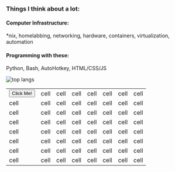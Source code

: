 ### Things I think about a lot:

#### Computer Infrastructure:
*nix, homelabbing, networking, hardware, containers, virtualization, automation

#### Programming with these:
Python, Bash, AutoHotkey, HTML/CSS/JS

![top langs](https://github-readme-stats.vercel.app/api/top-langs/?username=jaygriffinjay&layout=compact)


<table border="0" cellPadding="0"  class="center">
  <tbody>
    <tr>
      <td><button type="button">Click Me!</button></td>
      <td>cell</td>
      <td>cell</td>
      <td>cell</td>
      <td>cell</td>
      <td>cell</td>
      <td>cell</td>
      <td>cell</td>
    </tr>
    <tr>
      <td>cell</td>
      <td>cell</td>
      <td>cell</td>
      <td>cell</td>
      <td>cell</td>
      <td>cell</td>
      <td>cell</td>
      <td>cell</td>
    </tr>
    <tr>
      <td>cell</td>
      <td>cell</td>
      <td>cell</td>
      <td>cell</td>
      <td>cell</td>
      <td>cell</td>
      <td>cell</td>
      <td>cell</td>
    </tr>
    <tr>
      <td>cell</td>
      <td>cell</td>
      <td>cell</td>
      <td>cell</td>
      <td>cell</td>
      <td>cell</td>
      <td>cell</td>
      <td>cell</td>
    </tr>
    <tr>
      <td>cell</td>
      <td>cell</td>
      <td>cell</td>
      <td>cell</td>
      <td>cell</td>
      <td>cell</td>
      <td>cell</td>
      <td>cell</td>
    </tr>
    <tr>
      <td>cell</td>
      <td>cell</td>
      <td>cell</td>
      <td>cell</td>
      <td>cell</td>
      <td>cell</td>
      <td>cell</td>
      <td>cell</td>
    </tr>
    <tr>
      <td>cell</td>
      <td>cell</td>
      <td>cell</td>
      <td>cell</td>
      <td>cell</td>
      <td>cell</td>
      <td>cell</td>
      <td>cell</td>
    </tr>
    <tr>
      <td>cell</td>
      <td>cell</td>
      <td>cell</td>
      <td>cell</td>
      <td>cell</td>
      <td>cell</td>
      <td>cell</td>
      <td>cell</td>
    </tr>
  </tbody>
</table>
